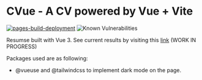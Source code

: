# CVue - A CV powered by Vue + Vite
[![pages-build-deployment](https://github.com/aminsys/CVue/actions/workflows/pages/pages-build-deployment/badge.svg?branch=main)](https://github.com/aminsys/CVue/actions/workflows/pages/pages-build-deployment)
![Known Vulnerabilities](https://snyk.io/test/github/aminsys/CVue/badge.svg)

Resumse built with Vue 3. See current results by visiting this [link](https://aminsys.github.io/CVue/) (WORK IN PROGRESS)


Packages used are as following:
- @vueuse and @tailwindcss to implement dark mode on the page.
